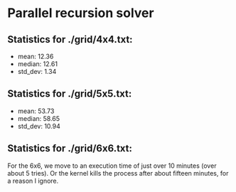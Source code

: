 # Parallel recursion solver
## Statistics for ./grid/4x4.txt:
- mean: 12.36
- median: 12.61
- std_dev: 1.34


## Statistics for ./grid/5x5.txt:
- mean: 53.73
- median: 58.65
- std_dev: 10.94

## Statistics for ./grid/6x6.txt:

For the 6x6, we move to an execution time of just over 10 minutes (over about 5 tries). Or the kernel kills the process after about fifteen minutes, for a reason I ignore.
